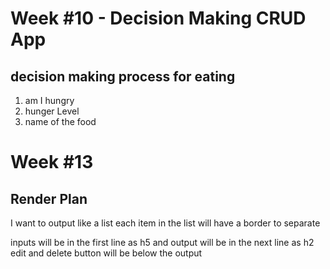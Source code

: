 # Week #10 - Decision Making CRUD App

## decision making process for eating
1. am I hungry 
2. hunger Level
3. name of the food


# Week #13 

## Render Plan
I want to output like a list
each item in the list will have a border to separate

inputs will be in the first line as h5
and output will be in the next line as h2
edit and delete button will be below the output